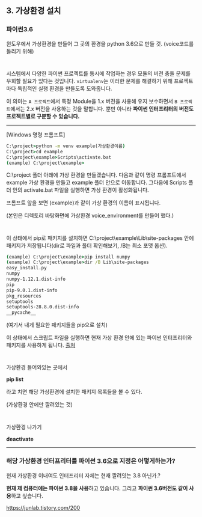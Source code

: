 ## 3. 가상환경 설치

### 파이썬3.6 

윈도우에서 가상환경을 만들어 그 곳의 환경을 python 3.6으로 만들 것. (voice코드를 돌리기 위해)

#

시스템에서 다양한 파이썬 프로젝트를 동시에 작업하는 경우 모듈의 버전 충돌 문제를 우회할 필요가 있다는 것입니다. `virtualenv`는 이러한 문제를 해결하기 위해 프로젝트마다 독립적인 실행 환경을 만들도록 도와줍니다.

이 의미는 `A 프로젝트`에서 특정 Module을 1.x 버전을 사용해 유지 보수하면서 `B 프로젝트`에서는 2.x 버전을 사용하는 것을 말합니다. 뿐만 아니라 **파이썬 인터프리터의 버전도 프로젝트별로 구분할 수 있습니다.**

---

[Windows 명령 프롬프트]

```cmd
C:\project>python -m venv example(가상환경이름)
C:\project>cd example
C:\project\example>Scripts\activate.bat
(example) C:\project\example>
```

C:\project 폴더 아래에 가상 환경을 만들겠습니다. 다음과 같이 명령 프롬프트에서 example 가상 환경을 만들고 example 폴더 안으로 이동합니다. 그다음에 Scripts 폴더 안의 activate.bat 파일을 실행하면 가상 환경이 활성화됩니다.

프롬프트 앞을 보면 (example)과 같이 가상 환경의 이름이 표시됩니다.

(본인은 디렉토리 바탕화면에 가상환경 voice_environment를 만들어 했다.)

#

이 상태에서 pip로 패키지를 설치하면 C:\project\example\Lib\site-packages 안에 패키지가 저장됩니다(dir로 파일과 폴더 확인해보기, /B는 최소 포맷 옵션).

```cmd
(example) C:\project\example>pip install numpy
(example) C:\project\example>dir /B Lib\site-packages
easy_install.py
numpy
numpy-1.12.1.dist-info
pip
pip-9.0.1.dist-info
pkg_resources
setuptools
setuptools-28.8.0.dist-info
__pycache__
```

(여기서 내게 필요한 패키지들을 pip으로 설치)

이 상태에서 스크립트 파일을 실행하면 현재 가상 환경 안에 있는 파이썬 인터프리터와 패키지를 사용하게 됩니다. [출처](https://dojang.io/mod/page/view.php?id=2470)

#

가상환경 들어와있는 곳에서

**pip list**

라고 치면 해당 가상환경에 설치한 패키지 목록들을 볼 수 있다.

(가상환경 안에만 깔려있는 것)

#

가상환경 나가기

**deactivate**

---

### 해당 가상환경 인터프리터를 파이썬 3.6으로 지정은 어떻게하는가?

현재 가상환경 이내여도 인터프리터 자체는 현재 깔려잇는 3.8 아닌가.?

**현재 제 컴퓨터에는 파이썬 3.8을 사용**하고 있습니다. 그리고 **파이썬 3.6버전도 같이 사용**하고 싶습니다.

https://junlab.tistory.com/200